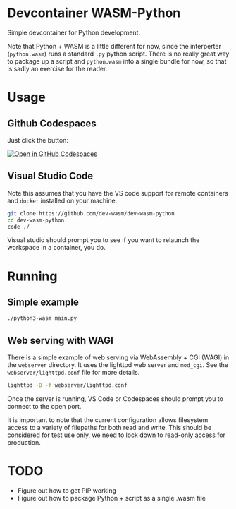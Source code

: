 # Devcontainer WASM-Python
Simple devcontainer for Python development.

Note that Python + WASM is a little different for now, since the interperter (`python.wasm`) runs a standard `.py` python script.
There is no really great way to package up a script and `python.wasm` into a single bundle for now, so that is sadly an exercise
for the reader.

# Usage

## Github Codespaces
Just click the button:

[![Open in GitHub Codespaces](https://github.com/codespaces/badge.svg)](https://github.com/codespaces/new?hide_repo_select=true&ref=main&repo=575700892)

## Visual Studio Code
Note this assumes that you have the VS code support for remote containers and `docker` installed 
on your machine.

```sh
git clone https://github.com/dev-wasm/dev-wasm-python
cd dev-wasm-python
code ./
```

Visual studio should prompt you to see if you want to relaunch the workspace in a container, you do.

# Running

## Simple example
```sh
./python3-wasm main.py
```

## Web serving with WAGI

There is a simple example of web serving via WebAssembly + CGI (WAGI) in
the `webserver` directory. It uses the lighttpd web server and `mod_cgi`.
See the `webserver/lighttpd.conf` file for more details.

```sh
lighttpd -D -f webserver/lighttpd.conf
```

Once the server is running, VS Code or Codespaces should prompt you to connect to the open port.

It is important to note that the current configuration allows filesystem access to a variety of filepaths for both read and write.
This should be considered for test use only, we need to lock down to read-only access for production.

# TODO
* Figure out how to get PIP working
* Figure out how to package Python + script as a single .wasm file
